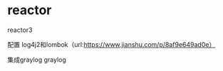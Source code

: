 # reactor
reactor3

配置
log4j2和lombok（url:https://www.jianshu.com/p/8af9e649ad0e）

集成graylog
graylog

